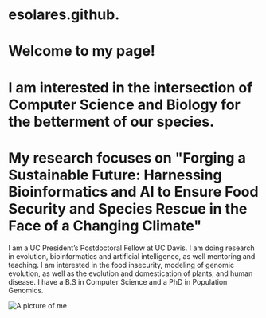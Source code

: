 # esolares.github.

# Welcome to my page!

# I am interested in the intersection of Computer Science and Biology for the betterment of our species.
# My research focuses on "Forging a Sustainable Future: Harnessing Bioinformatics and AI to Ensure Food Security and Species Rescue in the Face of a Changing Climate"

I am a UC President’s Postdoctoral Fellow at UC Davis. I am doing research in evolution, bioinformatics and artificial intelligence, as well mentoring and teaching. I am interested in the food insecurity, modeling of genomic evolution, as well as the evolution and domestication of plants, and human disease. I have a B.S in Computer Science and a PhD in Population Genomics.

![A picture of me](http://github.com/esolares/esolares.github.io/Solares-Edwin.png)